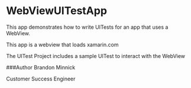 # WebViewUITestApp
This app demonstrates how to write UITests for an app that uses a WebView.

This app is a webview that loads xamarin.com

The UITest Project includes a sample UITest to interact with the WebView

###Author
Brandon Minnick

Customer Success Engineer
